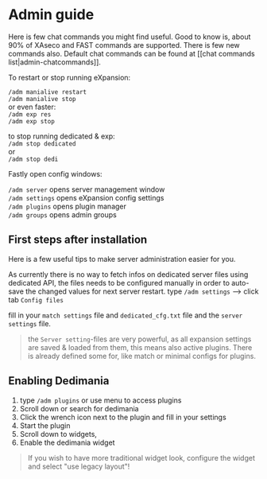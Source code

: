 # Admin guide

Here is few chat commands you might find useful.
Good to know is, about 90% of XAseco and FAST commands are supported. There is few new commands also.
Default chat commands can be found at [[chat commands list|admin-chatcommands]].

To restart or stop running eXpansion:<br>

`/adm manialive restart` <br>
`/adm manialive stop`<br>
or even faster:<br>
`/adm exp res`<br>
`/adm exp stop`<br>

to stop running dedicated & exp:<br>
`/adm stop dedicated`<br>
or<br>
`/adm stop dedi`<br>

Fastly open config windows:

`/adm server` opens server management window<br>
`/adm settings` opens eXpansion config settings <br>
`/adm plugins` opens plugin manager<br>
`/adm groups` opens admin groups<br>

## First steps after installation
Here is a few useful tips to make server administration easier for you.

As currently there is no way to fetch infos on dedicated server files using dedicated API, the files needs to be configured manually in order to auto-save the changed values for next server restart.
type `/adm settings` -->  click tab `Config files`

fill in your `match settings` file and `dedicated_cfg.txt` file and the `server settings` file.

> the `Server setting`-files are very powerful, as all expansion settings are saved & loaded from them, this means
> also active plugins. There is already defined some for, like match or minimal configs for plugins.

## Enabling Dedimania 
1. type `/adm plugins` or use menu to access plugins
2. Scroll down or search for dedimania
3. Click the wrench icon next to the plugin and fill in your settings
4. Start the plugin
5. Scroll down to widgets, 
6. Enable the dedimania widget

> If you wish to have more traditional widget look, configure the widget and select "use legacy layout"!
